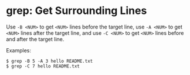 # grep: Get Surrounding Lines

Use `-B <NUM>` to get `<NUM>` lines before the target line, use `-A <NUM>` to get `<NUM>` lines after the target line, and use `-C <NUM>` to get `<NUM>` lines before and after the target line.

Examples:

```console
$ grep -B 5 -A 3 hello README.txt
$ grep -C 7 hello README.txt
```
